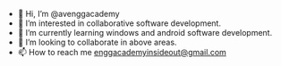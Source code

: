 - 👋 Hi, I’m @avenggacademy
- 👀 I’m interested in collaborative software development.
- 🌱 I’m currently learning windows  and android software development. 
- 💞️ I’m looking to collaborate in above areas.
- 📫 How to reach me enggacademyinsideout@gmail.com

<!---
avenggacademy/avenggacademy is a ✨ special ✨ repository because its `README.md` (this file) appears on your GitHub profile.
You can click the Preview link to take a look at your changes.
--->
